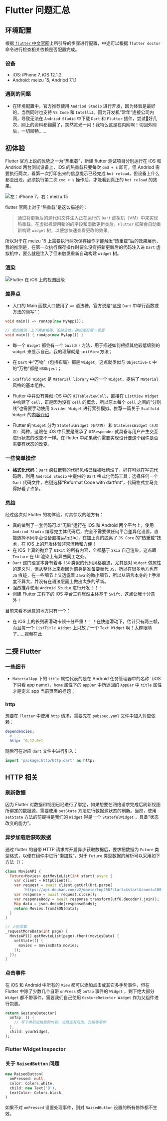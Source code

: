 # Flutter 问题汇总
## 环境配置
根据[ `flutter` 中文官网](https://flutterchina.club)上所引导的步骤进行配置，中途可以根据 `flutter doctor` 命令进行检查相关依赖是否配置完成。

### 设备
* iOS: iPhone 7, iOS 12.1.2
* Android: meizu 15, Andriod 7.1.1

### 遇到的问题
* 在环境配置中，官方推荐使用 `Andriod Studio` 进行开发，因为体验是最好的，当然同时也支持 `VS Code` 和 `IntelliJ`。因为开发机“常年”连接公司内网，导致无法在 `Andriod Studio` 中下载 `Dart` 和 `Flutter` 插件，尝试好几次，网上的资料都翻遍了，突然灵光一闪！我特么这是在内网啊！切回外网后，一切顺畅......

## 初体验
Flutter 官方上说的优势之一为“热重载”，新建 flutter 测试项目分别运行在 iOS 和 Andriod 两台测试设备上，iOS 的热重载只要每次 `cmd + s` 即可，但 Andriod 需要执行两次，看第一次打印出来的信息提示已经完成 `hot reload`，但设备上什么都没出现，必须执行第二次 `cmd + s` 操作后，才能看到真正的 `hot reload` 的效果。

![左：iPhone 7，右：meizu 15](https://i.loli.net/2019/01/10/5c36f04c618e7.jpg)

flutter 官网上对于“热重载”是这么描述的：

> 通过将更新后的源代码文件注入正在运行的 `Dart` 虚拟机（VM）中来实现热重载。在虚拟机使用新的的字段和函数更新类后，`Flutter` 框架会自动重新构建 `widget` 树，以便您快速查看更改的效果。

所以对于在 meizu 15 上需要执行两次保存操作才能触发“热重载”后的效果展示，我的推测是，在第一次执行保存操作时要么没有把新更新后的代码注入进 `Dart` 虚拟机中，要么就是注入了但未触发重新自动构建 `widget` 树。

### 渲染
![Flutter 在 iOS 上的视图层级](https://i.loli.net/2019/01/10/5c37187ca736f.png)

### 差异点
* 入口的 Main 函数入口使用了 `=>` 语法糖，官方说是“这是 `Dart` 中单行函数或方法的简写”：

```Dart
void main() => runApp(new MyApp());

// 我的推测：上下两者相等，论简洁性，确实是好看一丢丢
void main() { runApp(new MyApp()) }
```

* 每一个 `Widget` 都会有一个 `build()` 方法，用于描述如何根据其他较低级别的 `widget` 来显示自己。我的理解就是 `initView` 方法；

* 在 `Dart` 中“万物”（包括布局）都是 `Widget`，这点就类似与 `Objective-C` 中的“万物”都是 `NSObject`；
* `Scaffold Widget` 是 `Material library` 中的一个 `Widget`，提供了 `Material` 风格的基本组件。
* Flutter 中并没有类似 iOS 中的 `UITableViewCell`，直接在 `ListView Widget` 中构建了 `cell`，正是因为没有 `cell` 的概念，所以原本每个 `cell` 之间的“分割线”也需要手动使用 `Divider Widget` 进行索引模拟。推荐一篇关于 `Scaffold Widget` 的[内容介绍](http://flutter.link/2018/03/20/Scaffold/)

* Flutter 的 `Widget` 分为 `StatefulWidget（有状态）` 和 `StatelessWidget（无状态）` 两种，这跟在 iOS 中只要是继承了 `UIResponder` 就具备与用户产生交互进行状态的改变不一样。在 flutter 中如果我们需要实现设计要这个组件是否需要有状态的改变。

### 一些简单操作
* **格式化代码**：`Dart` 疯狂嵌套的代码风格已经被吐槽烂了，好在可以在写完代码后，利用 `Android Studio` 中提供的 `Dart` 格式化代码工具：选择任何一个 `Dart` 代码文件，右键选择“Reformat Code with dartfmt”，代码格式立马变得好看了许多。

### 总结
经过这次对 Flutter 的初体验，对其惊叹的地方有：
* 真的做到了一套代码可以“无脑”运行在 iOS 和 Android 两个平台上，使用 `Andriod Studio` 编写完主体代码后，完全不需要做任何平台差异化设置，直接选择不同平台设备直接运行即可，在加上真的脱离了 `JS Core` 的“热重载”技术，在 iOS 上的开发体验非常流畅和方便！
* 在 iOS 上真的抛弃了 `UIKit` 的所有内容，全都基于 `Skia` 自己渲染，这点跟 `Texture` 在 UI 渲染上有异曲同工之处。
* `Dart` 这门语言本身有着与 `JSX` 类似的代码风格痕迹，尤其是对 `Widget` 做属性的定义时，但从整体上来看因为前身是准备要替代 `JS`，所以在很多地方也有 `JS` 痕迹，在一些细节上又透露着 `Java` 的微小细节，所以从语言本身的上手难度不算大，并没有在语法层面上做出太多的革新。
* 强烈推荐使用 `Android Studio` 进行开发！！！
* 创建 Flutter 工程下的 iOS 平台工程居然主体基于 `Swift`，这点让我十分意外！

目前来看不满意的地方只有一个：
* 在 iOS 上的长列表滑动卡顿十分严重！！！在快速滑动下，估计只有两三帧，而且每一个 `ListTitle Widget` 上只放了一个 `Text Widget` 啊！太辣眼睛了......[视频在此](https://www.bilibili.com/video/av40402669/)


## 二探 Flutter
### 一些细节
* `MaterialApp` 下的 `title` 属性代表的是在 Android 任务管理器中的名称（iOS 下只看 app name），`home` 属性下的 `appBar` 中所返回的 `AppBar` 中 `title` 属性才是定义 app 当前页面的标题；

### http
想要在 `Flutter` 中使用 `http` 请求，需要先在 `pubspec.yaml` 文件中加入对应依赖：
```yaml
dependencies:
  # ...
  http: ^0.12.0+1
```

随后可在对应 `dart` 文件中进行引入：
```dart
import 'package:http/http.dart' as http;
```

## HTTP 相关
### 刷新数据
因为 Flutter 对数据和视图已经进行了绑定，如果想要在网络请求完成后刷新视图所绑定的数据源，需要使用 `setState` 方法进行数据源状态的刷新。当然，使用 `setState` 方法的前提得是我们的 `Widget` 得是一个 `StatefulWidget` ，具备“状态改变的能力”。

### 异步加载后获取数据
通过 flutter 的自带 HTTP 请求库开启异步获取数据后，要求把数据为 `Future` 类型格式，以便在组件中进行“懒加载”，对于 `Future` 类型数据的解析可以采用如下方法（）：
```Dart
class MovieAPI {
  Future<Movies> getMovieList(int start) async {
    var client = HttpClient();
    var request = await client.getUrl(Uri.parse(
        'https://api.douban.com/v2/movie/top250?start=$start&count=100'));
    var response = await request.close();
    var responseBody = await response.transform(utf8.decoder).join();
    Map data = json.decode(responseBody);
    return Movies.fromJSON(data);
  }
}

// 上拉加载
_requestMoreData(int page) {
  MovieAPI().getMovieList(page).then((moviesData) {
    setState(() {
      movies = moviesData.movies;
    });
  });
}
```

### 点击事件
在 iOS 和 Android 中所有的 `View` 都可以添加点击或其它多手势事件，但在 Flutter 中除了少数几个自带 `onPress` 或 `onTap` 事件的 `Widget` ，剩下绝大部分 `Widget` 都不带事件，需要我们自己使用 `GestureDetector Widget` 作为父组件进行包裹。

```Dart
return GestureDetector(
  onTap: () {
    // 写下单机后触发的内容，当然还有双击、长按等事件
  },
  child: yourWidget,
);
```

### Flutter Widget Inspector

### 关于 `RaisedButton` 问题
```Dart
new RaisedButton(
  onPressed: null,
  color: Colors.white,
  child: new Text('B'),
  textColor: Colors.black,
)
```

如果不对 `onPressed` 设置处理事件，则对 `RaisedButton` 设置的所有修饰都不生效。
